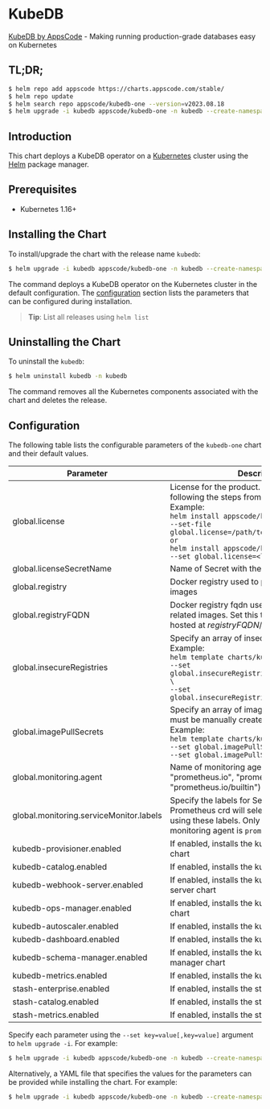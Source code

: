 # KubeDB

[KubeDB by AppsCode](https://github.com/kubedb) - Making running production-grade databases easy on Kubernetes

## TL;DR;

```bash
$ helm repo add appscode https://charts.appscode.com/stable/
$ helm repo update
$ helm search repo appscode/kubedb-one --version=v2023.08.18
$ helm upgrade -i kubedb appscode/kubedb-one -n kubedb --create-namespace --version=v2023.08.18
```

## Introduction

This chart deploys a KubeDB operator on a [Kubernetes](http://kubernetes.io) cluster using the [Helm](https://helm.sh) package manager.

## Prerequisites

- Kubernetes 1.16+

## Installing the Chart

To install/upgrade the chart with the release name `kubedb`:

```bash
$ helm upgrade -i kubedb appscode/kubedb-one -n kubedb --create-namespace --version=v2023.08.18
```

The command deploys a KubeDB operator on the Kubernetes cluster in the default configuration. The [configuration](#configuration) section lists the parameters that can be configured during installation.

> **Tip**: List all releases using `helm list`

## Uninstalling the Chart

To uninstall the `kubedb`:

```bash
$ helm uninstall kubedb -n kubedb
```

The command removes all the Kubernetes components associated with the chart and deletes the release.

## Configuration

The following table lists the configurable parameters of the `kubedb-one` chart and their default values.

|                Parameter                |                                                                                                                                                                              Description                                                                                                                                                                              |      Default      |
|-----------------------------------------|-----------------------------------------------------------------------------------------------------------------------------------------------------------------------------------------------------------------------------------------------------------------------------------------------------------------------------------------------------------------------|-------------------|
| global.license                          | License for the product. Get a license by following the steps from [here](https://kubedb.com/docs/latest/setup/install/enterprise#get-a-trial-license). <br> Example: <br> `helm install appscode/kubedb \` <br> `--set-file global.license=/path/to/license/file` <br> `or` <br> `helm install appscode/kubedb \` <br> `--set global.license=<license file content>` | <code>""</code>   |
| global.licenseSecretName                | Name of Secret with the license as key.txt key                                                                                                                                                                                                                                                                                                                        | <code>""</code>   |
| global.registry                         | Docker registry used to pull KubeDB related images                                                                                                                                                                                                                                                                                                                    | <code>""</code>   |
| global.registryFQDN                     | Docker registry fqdn used to pull KubeDB related images. Set this to use docker registry hosted at ${registryFQDN}/${registry}/${image}                                                                                                                                                                                                                               | <code>""</code>   |
| global.insecureRegistries               | Specify an array of insecure registries. <br> Example: <br> `helm template charts/kubedb-ops-manager \` <br> `--set global.insecureRegistries[0]=hub.company.com \` <br> `--set global.insecureRegistries[1]=reg.example.com`                                                                                                                                         | <code>[]</code>   |
| global.imagePullSecrets                 | Specify an array of imagePullSecrets. Secrets must be manually created in the namespace. <br> Example: <br> `helm template charts/kubedb \` <br> `--set global.imagePullSecrets[0].name=sec0 \` <br> `--set global.imagePullSecrets[1].name=sec1`                                                                                                                     | <code>[]</code>   |
| global.monitoring.agent                 | Name of monitoring agent (one of "prometheus.io", "prometheus.io/operator", "prometheus.io/builtin")                                                                                                                                                                                                                                                                  | <code>""</code>   |
| global.monitoring.serviceMonitor.labels | Specify the labels for ServiceMonitor. Prometheus crd will select ServiceMonitor using these labels. Only usable when monitoring agent is `prometheus.io/operator`.                                                                                                                                                                                                   | <code>{}</code>   |
| kubedb-provisioner.enabled              | If enabled, installs the kubedb-provisioner chart                                                                                                                                                                                                                                                                                                                     | <code>true</code> |
| kubedb-catalog.enabled                  | If enabled, installs the kubedb-catalog chart                                                                                                                                                                                                                                                                                                                         | <code>true</code> |
| kubedb-webhook-server.enabled           | If enabled, installs the kubedb-webhook-server chart                                                                                                                                                                                                                                                                                                                  | <code>true</code> |
| kubedb-ops-manager.enabled              | If enabled, installs the kubedb-ops-manager chart                                                                                                                                                                                                                                                                                                                     | <code>true</code> |
| kubedb-autoscaler.enabled               | If enabled, installs the kubedb-autoscaler chart                                                                                                                                                                                                                                                                                                                      | <code>true</code> |
| kubedb-dashboard.enabled                | If enabled, installs the kubedb-dashboard chart                                                                                                                                                                                                                                                                                                                       | <code>true</code> |
| kubedb-schema-manager.enabled           | If enabled, installs the kubedb-schema-manager chart                                                                                                                                                                                                                                                                                                                  | <code>true</code> |
| kubedb-metrics.enabled                  | If enabled, installs the kubedb-metrics chart                                                                                                                                                                                                                                                                                                                         | <code>true</code> |
| stash-enterprise.enabled                | If enabled, installs the stash-enterprise chart                                                                                                                                                                                                                                                                                                                       | <code>true</code> |
| stash-catalog.enabled                   | If enabled, installs the stash-catalog chart                                                                                                                                                                                                                                                                                                                          | <code>true</code> |
| stash-metrics.enabled                   | If enabled, installs the stash-metrics chart                                                                                                                                                                                                                                                                                                                          | <code>true</code> |


Specify each parameter using the `--set key=value[,key=value]` argument to `helm upgrade -i`. For example:

```bash
$ helm upgrade -i kubedb appscode/kubedb-one -n kubedb --create-namespace --version=v2023.08.18 --set global.registry=kubedb
```

Alternatively, a YAML file that specifies the values for the parameters can be provided while
installing the chart. For example:

```bash
$ helm upgrade -i kubedb appscode/kubedb-one -n kubedb --create-namespace --version=v2023.08.18 --values values.yaml
```
